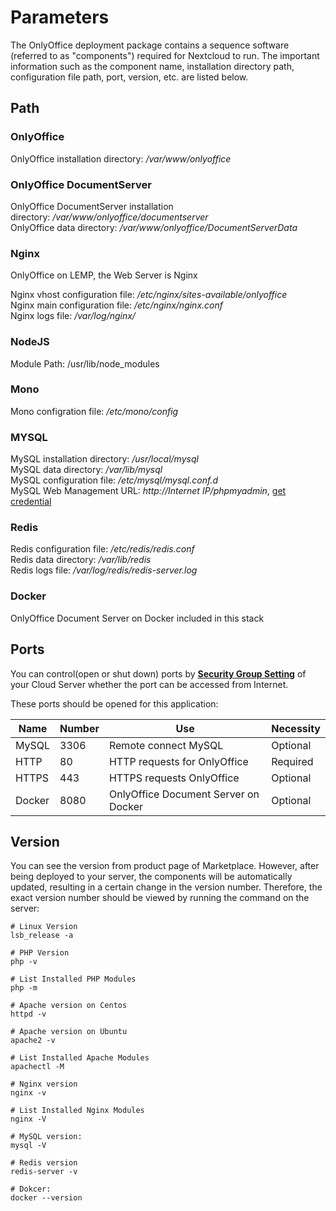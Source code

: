 # Parameters

The OnlyOffice deployment package contains a sequence software (referred to as "components") required for Nextcloud to run. The important information such as the component name, installation directory path, configuration file path, port, version, etc. are listed below.

## Path

### OnlyOffice

OnlyOffice installation directory: */var/www/onlyoffice* 

### OnlyOffice DocumentServer
OnlyOffice DocumentServer installation directory: */var/www/onlyoffice/documentserver*  
OnlyOffice data directory: */var/www/onlyoffice/DocumentServerData*  

### Nginx

OnlyOffice on LEMP, the Web Server is Nginx    

Nginx vhost configuration file: */etc/nginx/sites-available/onlyoffice*  
Nginx main configuration file: */etc/nginx/nginx.conf*  
Nginx logs file: */var/log/nginx/*

### NodeJS
Module Path: /usr/lib/node_modules

### Mono
Mono configration file: */etc/mono/config*

### MYSQL

MySQL installation directory: */usr/local/mysql*  
MySQL data directory: */var/lib/mysql*  
MySQL configuration file: */etc/mysql/mysql.conf.d*    
MySQL Web Management URL: *http://Internet IP/phpmyadmin*, [get credential](/stack-accounts.md) 

### Redis

Redis configuration file: */etc/redis/redis.conf*  
Redis data directory: */var/lib/redis*  
Redis logs file: */var/log/redis/redis-server.log*

### Docker

OnlyOffice Document Server on Docker included in this stack

## Ports

You can control(open or shut down) ports by **[Security Group Setting](https://support.websoft9.com/docs/faq/zh/tech-instance.html)** of your Cloud Server whether the port can be accessed from Internet.

These ports should be opened for this application:

| Name | Number | Use |  Necessity |
| --- | --- | --- | --- |
| MySQL | 3306 | Remote connect MySQL | Optional |
| HTTP | 80 | HTTP requests for OnlyOffice | Required |
| HTTPS | 443 | HTTPS requests OnlyOffice | Optional |
| Docker | 8080 | OnlyOffice Document Server on Docker | Optional |

## Version

You can see the version from product page of Marketplace. However, after being deployed to your server, the components will be automatically updated, resulting in a certain change in the version number. Therefore, the exact version number should be viewed by running the command on the server:

```shell
# Linux Version
lsb_release -a

# PHP Version
php -v

# List Installed PHP Modules
php -m

# Apache version on Centos
httpd -v

# Apache version on Ubuntu
apache2 -v

# List Installed Apache Modules
apachectl -M

# Nginx version
nginx -v

# List Installed Nginx Modules
nginx -V

# MySQL version:
mysql -V

# Redis version
redis-server -v

# Dokcer:
docker --version
```